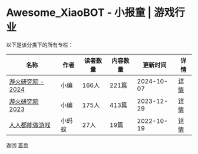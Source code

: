 # Awesome_XiaoBOT - 小报童 | 游戏行业

以下是该分类下的所有专栏：

| 名称 | 作者 | 读者数量 | 内容数量 | 更新时间 | 详情 |
|------|------|----------|----------|----------|------|
| [游火研究院 - 2024](https://xiaobot.net/p/YoHo2024?refer=0b133df9-27dc-423b-8101-639049001c13) | 小编 | 166人 | 221篇 |  2024-10-07 | [详情](data/YoHo2024.md) |
| [游火研究院 2023](https://xiaobot.net/p/yoho?refer=0b133df9-27dc-423b-8101-639049001c13) | 小编 | 175人 | 413篇 |  2023-12-29 | [详情](data/yoho.md) |
| [人人都能做游戏](https://xiaobot.net/p/rrdnzyx?refer=0b133df9-27dc-423b-8101-639049001c13) | 小蚂蚁 | 27人 | 19篇 |  2022-10-19 | [详情](data/rrdnzyx.md) |


返回 [首页](../README.md)
